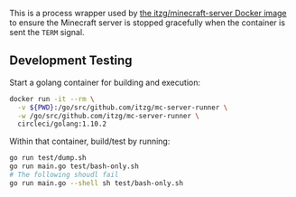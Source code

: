 This is a process wrapper used by 
[the itzg/minecraft-server Docker image](https://hub.docker.com/r/itzg/minecraft-server/)
to ensure the Minecraft server is stopped gracefully when the container is sent the `TERM` signal.

## Development Testing

Start a golang container for building and execution:

```bash
docker run -it --rm \
  -v ${PWD}:/go/src/github.com/itzg/mc-server-runner \
  -w /go/src/github.com/itzg/mc-server-runner \
  circleci/golang:1.10.2
```

Within that container, build/test by running:

```bash
go run test/dump.sh
go run main.go test/bash-only.sh
# The following shoudl fail
go run main.go --shell sh test/bash-only.sh
```